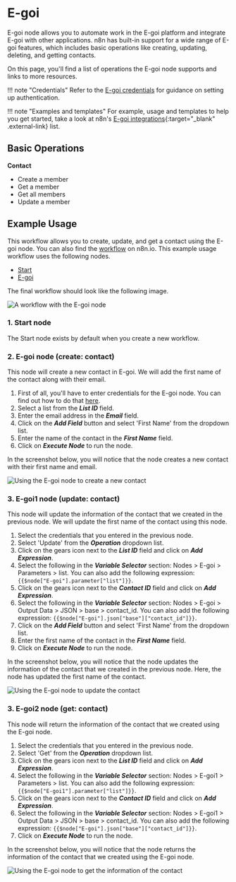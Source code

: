 # E-goi

E-goi node allows you to automate work in the E-goi platform and integrate E-goi with other applications. n8n has built-in support for a wide range of E-goi features, which includes basic operations like creating, updating, deleting, and getting contacts. 

On this page, you'll find a list of operations the E-goi node supports and links to more resources.

!!! note "Credentials"
    Refer to the [E-goi credentials](https://docs.n8n.io/integrations/builtin/credentials/egoi/) for guidance on setting up authentication. 

!!! note "Examples and templates"
    For example, usage and templates to help you get started, take a look at n8n's [E-goi integrations](https://n8n.io/integrations/egoi/){:target="_blank" .external-link} list.


## Basic Operations

**Contact**
- Create a member
- Get a member
- Get all members
- Update a member


## Example Usage

This workflow allows you to create, update, and get a contact using the E-goi node. You can also find the [workflow](https://n8n.io/workflows/852) on n8n.io. This example usage workflow uses the following nodes.
- [Start](/integrations/builtin/core-nodes/n8n-nodes-base.start/)
- [E-goi]()

The final workflow should look like the following image.

![A workflow with the E-goi node](/_images/integrations/builtin/app-nodes/egoi/workflow.png)

### 1. Start node

The Start node exists by default when you create a new workflow.

### 2. E-goi node (create: contact)

This node will create a new contact in E-goi. We will add the first name of the contact along with their email.

1. First of all, you'll have to enter credentials for the E-goi node. You can find out how to do that [here](/integrations/builtin/credentials/egoi/).
2. Select a list from the ***List ID*** field.
3. Enter the email address in the ***Email*** field.
3. Click on the ***Add Field*** button and select 'First Name' from the dropdown list.
4. Enter the name of the contact in the ***First Name*** field.
5. Click on ***Execute Node*** to run the node.

In the screenshot below, you will notice that the node creates a new contact with their first name and email.

![Using the E-goi node to create a new contact](/_images/integrations/builtin/app-nodes/egoi/e-goi_node.png)

### 3. E-goi1 node (update: contact)

This node will update the information of the contact that we created in the previous node. We will update the first name of the contact using this node.

1. Select the credentials that you entered in the previous node.
2. Select 'Update' from the ***Operation*** dropdown list.
3. Click on the gears icon next to the ***List ID*** field and click on ***Add Expression***.
4. Select the following in the ***Variable Selector*** section: Nodes > E-goi > Parameters > list. You can also add the following expression: `{{$node["E-goi"].parameter["list"]}}`.
5. Click on the gears icon next to the ***Contact ID*** field and click on ***Add Expression***.
6. Select the following in the ***Variable Selector*** section: Nodes > E-goi > Output Data > JSON > base > contact_id. You can also add the following expression: `{{$node["E-goi"].json["base"]["contact_id"]}}`.
7. Click on the ***Add Field*** button and select 'First Name' from the dropdown list.
8. Enter the first name of the contact in the ***First Name*** field.
9. Click on ***Execute Node*** to run the node.


In the screenshot below, you will notice that the node updates the information of the contact that we created in the previous node. Here, the node has updated the first name of the contact.

![Using the E-goi node to update the contact](/_images/integrations/builtin/app-nodes/egoi/e-goi1_node.png)

### 3. E-goi2 node (get: contact)

This node will return the information of the contact that we created using the E-goi node.


1. Select the credentials that you entered in the previous node.
2. Select 'Get' from the ***Operation*** dropdown list.
3. Click on the gears icon next to the ***List ID*** field and click on ***Add Expression***.
4. Select the following in the ***Variable Selector*** section: Nodes > E-goi1 > Parameters > list. You can also add the following expression: `{{$node["E-goi1"].parameter["list"]}}`.
5. Click on the gears icon next to the ***Contact ID*** field and click on ***Add Expression***.
6. Select the following in the ***Variable Selector*** section: Nodes > E-goi1 > Output Data > JSON > base > contact_id. You can also add the following expression: `{{$node["E-goi"].json["base"]["contact_id"]}}`.
5. Click on ***Execute Node*** to run the node.


In the screenshot below, you will notice that the node returns the information of the contact that we created using the E-goi node.

![Using the E-goi node to get the information of the contact](/_images/integrations/builtin/app-nodes/egoi/e-goi2_node.png)
